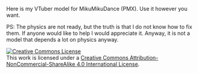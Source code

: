 Here is my VTuber model for MikuMikuDance (PMX). Use it however you want.

PS: The physics are not ready, but the truth is that I do not know how to fix them. If anyone would like to help I would appreciate it. Anyway, it is not a model that depends a lot on physics anyway.

<a rel="license" href="http://creativecommons.org/licenses/by-nc-sa/4.0/"><img alt="Creative Commons License" style="border-width:0" src="https://i.creativecommons.org/l/by-nc-sa/4.0/88x31.png" /></a><br />This work is licensed under a <a rel="license" href="http://creativecommons.org/licenses/by-nc-sa/4.0/">Creative Commons Attribution-NonCommercial-ShareAlike 4.0 International License</a>.
